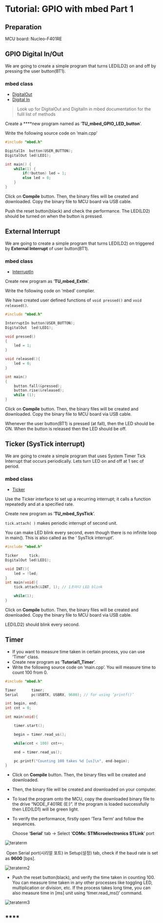 # Tutorial: GPIO with mbed Part 1

## Preparation

MCU board: Nucleo-F401RE

## **GPIO Digital In/Out**

We are going to create a simple program that turns LED\(LD2\) on and off by pressing the user button\(BT1\). 

### mbed class

* [DigitalOut ](https://os.mbed.com/docs/mbed-os/v6.13/apis/digitalout.html)
* [Digital In](https://os.mbed.com/docs/mbed-os/v6.13/apis/digitalin.html)

> Look up for DigitalOut and DigitalIn in mbed documentation for the fulll list of methods

Create a ****new program named as  ‘**TU\_mbed\_GPIO\_LED\_button**’.

Write the following source code on ‘main.cpp’

```cpp
#include "mbed.h"

DigitalIn  button(USER_BUTTON);
DigitalOut led(LED1);

int main() {
    while(1) {
        if(!button) led = 1;
        else led = 0;
    }
}
```

Click on **Compile** button. Then, the binary files will be created and downloaded. Copy the binary file to MCU board via USB cable. 

Push the reset button\(black\) and check the performance. The LED\(LD2\)  should be turned on when the button is pressed.



## **External** Interrupt

We are going to create a simple program that turns LED\(LD2\) on triggered by **External Interrupt** of user button\(BT1\). 

### mbed class

* [InterruptIn](https://os.mbed.com/docs/mbed-os/v6.13/apis/interruptin.html)



Create new program as ‘**TU\_mbed\_ExtIn**’.

Write the following code on ‘mbed’ complier. 

We have created user defined functions of  `void pressed()` and `void released()`. 



```cpp
#include "mbed.h"

InterruptIn button(USER_BUTTON); 
DigitalOut  led(LED1);

void pressed()
{
    led = 1; 
}

void released(){
    led = 0;
}

int main()
{
    button.fall(&pressed);
    button.rise(&released);
    while (1);
}
```

Click on **Compile** button. Then, the binary files will be created and downloaded. Copy the binary file to MCU board via USB cable. 

Whenever the user button\(BT1\) is pressed \(at fall\), then the LED should be ON. When the button is released then the LED should be off. 

## Ticker \(SysTick interrupt\)

We are going to create a simple program that uses System Timer Tick Interrupt that occurs periodically. Lets turn LED on and off at 1 sec of period. 

### mbed class

* [Ticker](https://os.mbed.com/docs/mbed-os/v6.13/apis/ticker.html)

Use the Ticker interface to set up a recurring interrupt; it calls a function repeatedly and at a specified rate.



Create new program as ‘**TU\_mbed\_SysTick**’.

`tick.attach( )`  makes periodic interrupt of second unit. 

You can make LED blink every second, even though there is no infinite loop in main\(\). This is also called  as the ‘ SysTIck interrupt’. 

```cpp
#include "mbed.h"

Ticker     tick;
DigitalOut led(LED1);

void INT(){
    led = !led;      
}
int main(void){
    tick.attach(&INT, 1); // 1초마다 LED blink

    while(1);
}
```

Click on **Compile** button. Then, the binary files will be created and downloaded. Copy the binary file to MCU board via USB cable. 

LED\(LD2\) should blink every second.

## Timer

* If you want to measure time taken in certain process, you can use ‘Timer’ class. 
* Create new program as ‘**Tutorial1\_Timer**’.
* Write the following source code on ‘main.cpp’. You will measure time to count 100 from 0. 

```cpp
#include "mbed.h"

Timer       timer;
Serial      pc(USBTX, USBRX, 9600); // for using ‘printf()’

int begin, end;
int cnt = 0;

int main(void){

    timer.start();

    begin = timer.read_us();

    while(cnt < 100) cnt++;

    end = timer.read_us();

    pc.printf("Counting 100 takes %d [us]\n", end-begin);
}
```

* Click on **Compile** button. Then, the binary files will be created and downloaded.
* Then, the binary file will be created and downloaded on your computer.
* To load the program onto the MCU, copy the downloaded binary file to the drive “NODE\_F401RE \(E:\)”. If the program is loaded successfully then LED\(LD1\) will be green light.
* To verify the performance, firstly open ‘Tera Term’ and follow the sequences.

  Choose ‘**Serial**’ tab -&gt; Select ‘**COMx: STMicroelectronics STLink**’ port

![teraterm](https://user-images.githubusercontent.com/79825525/129156752-893e425d-1653-496f-a4fa-13cbebe2a271.png)

​ Open Serial port\(시리얼 포트\) in Setup\(설정\) tab, check if the baud rate is set as **9600** \[bps\].

![teraterm2](https://user-images.githubusercontent.com/79825525/129156774-2bfe2509-d5e2-4ba1-b3bc-b06d53dacd52.png)

* Push the reset button\(black\), and verify the time taken in counting 100. You can measure time taken in any other processes like toggling LED, multiplication or division, etc. If the process takes long time, you can also measure time in \[ms\] unit using ‘timer.read\_ms\(\)’ command.

![teraterm3](https://user-images.githubusercontent.com/79825525/129156799-0f1e7781-71f9-4294-94e3-6304c150d7e5.png)

## 

## \*\*\*\*

